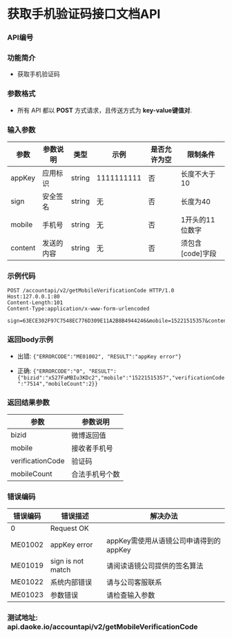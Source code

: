 获取手机验证码接口文档API
=================================

### API编号

### 功能简介
* 获取手机验证码

### 参数格式

* 所有 API 都以 **POST** 方式请求，且传送方式为 **key-value键值对**.


### 输入参数

 参数             |参数说明         |  类型       |   示例         |是否允许为空|  限制条件
------------------|-----------------|-------------|----------------|------------|---------------------
 appKey           | 应用标识        | string      |  1111111111    |否          | 长度不大于10
 sign             | 安全签名        | string      |  无            |否          | 长度为40
 mobile           | 手机号          | string      |  无            |否          | 1开头的11位数字
 content          | 发送的内容      | string      |  无            |否          | 须包含[code]字段


### 示例代码

    POST /accountapi/v2/getMobileVerificationCode HTTP/1.0
    Host:127.0.0.1:80
    Content-Length:101
    Content-Type:application/x-www-form-urlencoded

    sign=63ECE302F97C7548EC776D309E11A2B8B4944246&mobile=15221515357&content=hellonihao&appKey=1111111111


 ### 返回body示例

* 出错: `{"ERRORCODE":"ME01002", "RESULT":"appKey error"}`

* 正确: `{"ERRORCODE":"0", "RESULT":{"bizid":"x527FaMBIu3KDc2","mobile":"15221515357","verificationCode":"7514","mobileCount":2}}`


### 返回结果参数

参数                | 参数说明
--------------------|-------------------------------------------
bizid               | 微博返回值
mobile              | 接收者手机号
verificationCode    | 验证码
mobileCount         | 合法手机号个数


### 错误编码

错误编码    | 错误描述                  | 解决办法
------------|---------------------------|------------------
0           | Request OK                |
ME01002     | appKey error              | appKey需使用从语镜公司申请得到的appKey
ME01019     | sign is not match         | 请阅读语镜公司提供的签名算法
ME01022     | 系统内部错误              | 请与公司客服联系
ME01023     | 参数错误                  | 请检查输入参数



### 测试地址: api.daoke.io/accountapi/v2/getMobileVerificationCode
